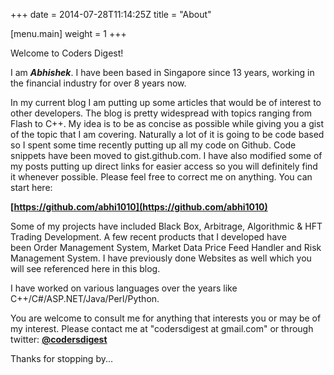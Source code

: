 +++
date = 2014-07-28T11:14:25Z
title = "About"

[menu.main]
    weight = 1
+++

Welcome to Coders Digest!

I am **_Abhishek_**. I have been based in Singapore since 13 years, working in the financial industry for over 8 years now.

In my current blog I am putting up some articles that would be of interest to other developers. The blog is pretty widespread with topics ranging from Flash to C++. My idea is to be as concise as possible while giving you a gist of the topic that I am covering. Naturally a lot of it is going to be code based so I spent some time recently putting up all my code on Github. Code snippets have been moved to gist.github.com. I have also modified some of my posts putting up direct links for easier access so you will definitely find it whenever possible. Please feel free to correct me on anything. You can start here:

****[https://github.com/abhi1010](https://github.com/abhi1010)****

Some of my projects have included Black Box, Arbitrage, Algorithmic & HFT Trading Development. A few recent products that I developed have been Order Management System, Market Data Price Feed Handler and Risk Management System. I have previously done Websites as well which you will see referenced here in this blog.

I have worked on various languages over the years like C++/C#/ASP.NET/Java/Perl/Python.

You are welcome to consult me for anything that interests you or may be of my interest. Please contact me at "codersdigest at gmail.com" or through twitter: ****[@codersdigest](http://www.twitter.com/codersdigest)****

Thanks for stopping by...
